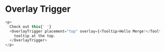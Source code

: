 # Overlay Trigger

```javascript
<p>
  Check out this{' '}
  <OverlayTrigger placement="top" overlay={<Tooltip>Hello Merge!</Tooltip>}>
    tooltip at the top.
  </OverlayTrigger>
</p>
```
